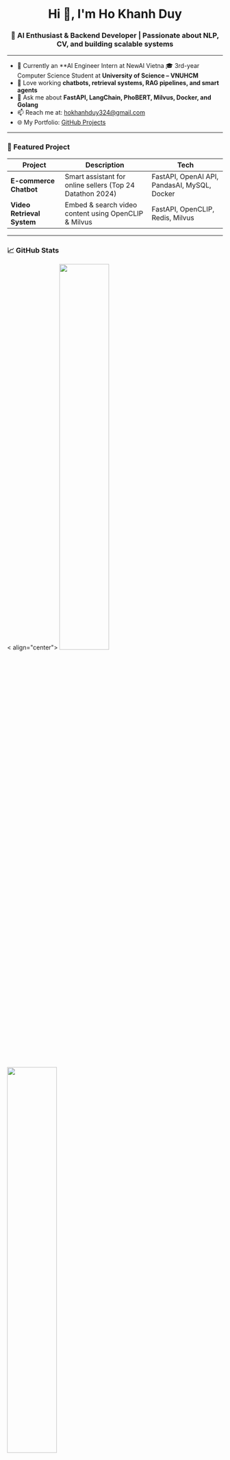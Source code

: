 <h1 align="center">Hi 👋, I'm Ho Khanh Duy</h1>
<h3 align="center">🚀 AI Enthusiast & Backend Developer | Passionate about NLP, CV, and building scalable systems</h3>

---

- 🔭 Currently an **AI Engineer Intern at NewAI Vietna 🎓 3rd-year Computer Science Student at **University of Science – VNUHCM**
- 🧠 Love working  **chatbots, retrieval systems, RAG pipelines, and smart agents**
- 💬 Ask me about **FastAPI, LangChain, PhoBERT, Milvus, Docker, and Golang**
- 📫 Reach me at: hokhanhduy324@gmail.com
- 🌐 My Portfolio: [GitHub Projects](https://github.cHoKhanhDuy324)

---

### 🚀 Featured Project

| Project | Description | Tech |
|--------|-------------|------|
| **E-commerce Chatbot** | Smart assistant for online sellers (Top 24 Datathon 2024) | FastAPI, OpenAI API, PandasAI, MySQL, Docker |
| **Video Retrieval System** | Embed & search video content using OpenCLIP & Milvus | FastAPI, OpenCLIP, Redis, Milvus |

---

### 📈 GitHub Stats

< align="center">
  <img width="48%" src="https://github-readme-stats.vercel.app/api?username=HoKhanhDuy324&show_icons=true&theme=radical" />
  <img width="48%" src="https://github-readme-streak-stats.herokuapp.com/?user=HoKhanhDuy324&theme=radical" />
</p>

---

### 🛠️ Languages & Tools

<p align="center">
  <img src="https://img.shields.io/badge/Python-%2314354C.svg?style=flat&logo=python&logoColor=white"/>
  <img src="https://img.shields.io/badge/FastAPI-%2300C7B7.svg?style=flat&logo=fastapi&logoColor=white"/>
  <img src="https://img.shields.io/badge/Docker-%230db7ed.svg?style=flat&logo=docker&logoColor=white"/>
  <img src="https://img.shields.io/badge/Golang-%2300ADD8.svg?style=flatlogo=go&logoColor=white"/>
  <img src="https://img.shields.io/badge/MySQL-%2300f.svg?style=flat&logo=mysql&logoColor=white"/>
  <img src="https://img.shields.io/badge/LangChain-%234285F4.svg?style=flat"/>
</p>
